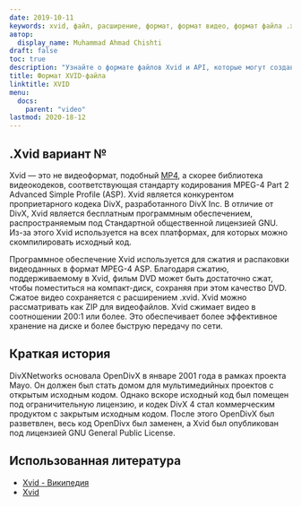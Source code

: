 ```yaml
---
date: 2019-10-11
keywords: xvid, файл, расширение, формат, формат видео, формат файла .xvid, формат файла xvid, расширение .xvid, расширение xvid, как открыть файл xvid
автор:
  display_name: Muhammad Ahmad Chishti
draft: false
toc: true
description: "Узнайте о формате файлов Xvid и API, которые могут создавать и открывать файлы Xvid."
title: Формат XVID-файла
linktitle: XVID
menu:
  docs:
    parent: "video"
lastmod: 2020-18-12
---
```


## .Xvid вариант № ##

Xvid — это не видеоформат, подобный [MP4](/ru/video/mp4/), а скорее библиотека видеокодеков, соответствующая стандарту кодирования MPEG-4 Part 2 Advanced Simple Profile (ASP). Xvid является конкурентом проприетарного кодека DivX, разработанного DivX Inc. В отличие от DivX, Xvid является бесплатным программным обеспечением, распространяемым под Стандартной общественной лицензией GNU. Из-за этого Xvid используется на всех платформах, для которых можно скомпилировать исходный код.

Программное обеспечение Xvid используется для сжатия и распаковки видеоданных в формат MPEG-4 ASP. Благодаря сжатию, поддерживаемому в Xvid, фильм DVD может быть достаточно сжат, чтобы поместиться на компакт-диск, сохраняя при этом качество DVD. Сжатое видео сохраняется с расширением .xvid. Xvid можно рассматривать как ZIP для видеофайлов. Xvid сжимает видео в соотношении 200:1 или более. Это обеспечивает более эффективное хранение на диске и более быструю передачу по сети.

## Краткая история ##

DivXNetworks основала OpenDivX в январе 2001 года в рамках проекта Mayo. Он должен был стать домом для мультимедийных проектов с открытым исходным кодом. Однако вскоре исходный код был помещен под ограничительную лицензию, и кодек DivX 4 стал коммерческим продуктом с закрытым исходным кодом. После этого OpenDivX был разветвлен, весь код OpenDivx был заменен, а Xvid был опубликован под лицензией GNU General Public License.

## Использованная литература ##

- [Xvid - Википедия](https://en.wikipedia.org/wiki/Xvid)
- [Xvid](https://www.xvid.com/)
